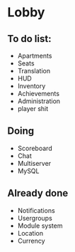 # Lobby

## To do list:
- Apartments
- Seats
- Translation
- HUD
- Inventory
- Achievements
- Administration
- player shit

## Doing
- Scoreboard
- Chat
- Multiserver
- MySQL

## Already done
- Notifications
- Usergroups
- Module system
- Location
- Currency
